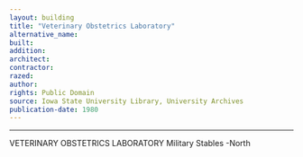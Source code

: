 ```yaml
---
layout: building
title: "Veterinary Obstetrics Laboratory"
alternative_name: 
built: 
addition:
architect: 
contractor: 
razed: 
author:
rights: Public Domain
source: Iowa State University Library, University Archives
publication-date: 1980 
---
```

---

VETERINARY OBSTETRICS LABORATORY 
Military Stables -North 
